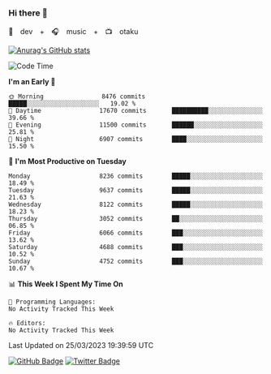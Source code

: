 ### Hi there 👋

🚀　dev　+　🎧　music　+　📺　otaku


[![Anurag's GitHub stats](https://github-readme-stats.vercel.app/api?username=koheitasaka&count_private=true&show_icons=true&theme=monokai)](https://github.com/koheitasaka/github-readme-stats)

<!--START_SECTION:waka-->
![Code Time](http://img.shields.io/badge/Code%20Time-1%2C161%20hrs%2023%20mins-blue)

**I'm an Early 🐤** 

```text
🌞 Morning                8476 commits        █████░░░░░░░░░░░░░░░░░░░░   19.02 % 
🌆 Daytime                17670 commits       ██████████░░░░░░░░░░░░░░░   39.66 % 
🌃 Evening                11500 commits       ██████░░░░░░░░░░░░░░░░░░░   25.81 % 
🌙 Night                  6907 commits        ████░░░░░░░░░░░░░░░░░░░░░   15.50 % 
```
📅 **I'm Most Productive on Tuesday** 

```text
Monday                   8236 commits        █████░░░░░░░░░░░░░░░░░░░░   18.49 % 
Tuesday                  9637 commits        █████░░░░░░░░░░░░░░░░░░░░   21.63 % 
Wednesday                8122 commits        █████░░░░░░░░░░░░░░░░░░░░   18.23 % 
Thursday                 3052 commits        ██░░░░░░░░░░░░░░░░░░░░░░░   06.85 % 
Friday                   6066 commits        ███░░░░░░░░░░░░░░░░░░░░░░   13.62 % 
Saturday                 4688 commits        ███░░░░░░░░░░░░░░░░░░░░░░   10.52 % 
Sunday                   4752 commits        ███░░░░░░░░░░░░░░░░░░░░░░   10.67 % 
```


📊 **This Week I Spent My Time On** 

```text
💬 Programming Languages: 
No Activity Tracked This Week

🔥 Editors: 
No Activity Tracked This Week
```


 Last Updated on 25/03/2023 19:39:59 UTC
<!--END_SECTION:waka-->

[![GitHub Badge](https://img.shields.io/badge/GitHub-100000?style=for-the-badge&logo=github&logoColor=white)](https://github.com/koheitasaka)
[![Twitter Badge](https://img.shields.io/badge/Twitter-1DA1F2?style=for-the-badge&logo=twitter&logoColor=white)](https://twitter.com/sleep_asleep_)
